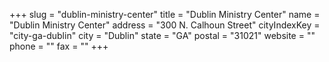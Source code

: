 +++
slug = "dublin-ministry-center"
title = "Dublin Ministry Center"
name = "Dublin Ministry Center"
address = "300 N. Calhoun Street"
cityIndexKey = "city-ga-dublin"
city = "Dublin"
state = "GA"
postal = "31021"
website = ""
phone = ""
fax = ""
+++
